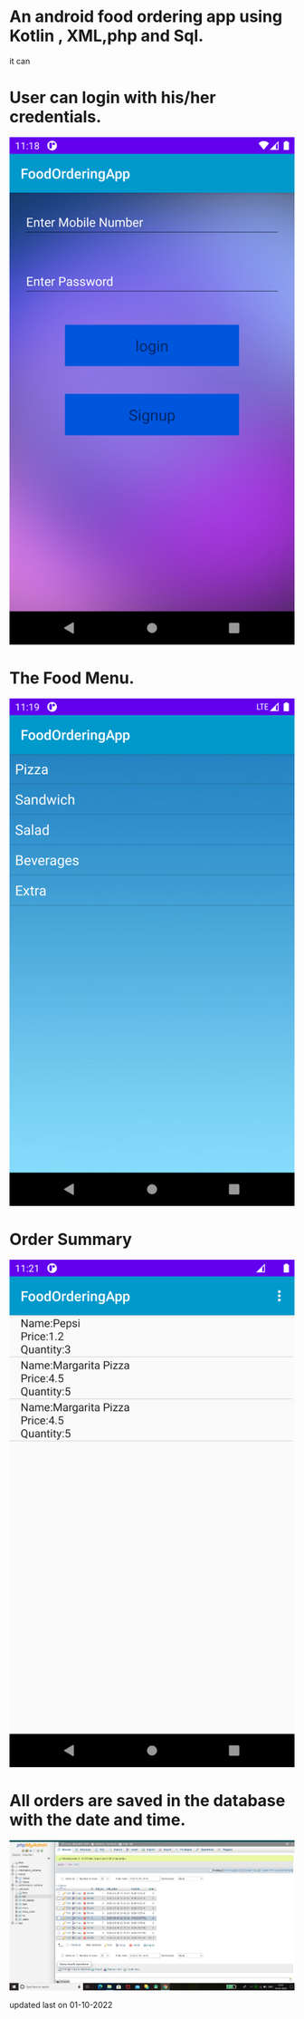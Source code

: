 # An android food ordering app using Kotlin , XML,php and Sql.
it can

# User can login with his/her credentials.
![](device-2020-07-16-231813.png)

# The Food Menu.
![](device-2020-07-16-231930.png)

# Order Summary
![](device-2020-07-16-232120.png)

# All orders are saved in the database with the date and time. 
![](AllOrders.png)

updated last on 01-10-2022
